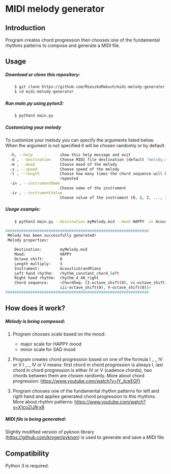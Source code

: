 # MIDI melody generator

## Introduction
Program creates chord progression then chooses one of the fundamental rhythms patterns to compose and generate a MIDI file.

## Usage
##### Download or clone this repository:
```bash
	$ git clone https://github.com/MieszkoMakuch/midi-melody-generator
	$ cd midi-melody-generator
```
##### Run main.py using pyton3:
```bash
	$ python3 main.py
```
##### Customizing your melody
To customize your melody you can specify the arguments listed below. When the argument is not specified it will be chosen randomly or by default.
```bash
  -h, --help            show this help message and exit
  -d , --destination    Choose MIDI file destination (default "melody.mid")
  -m , --mood           Choose mood of the melody
  -s , --speed          Choose speed of the melody
  -l , --length         Choose how many times the chord sequence will be
                        repeated
  -in , --instrumentName 
                        Choose name of the instrument
  -iv , --instrumentValue 
                        Choose value of the instrument (0, 1, 2, ..., 127)
```

##### Usage example:
```bash
	$ python3 main.py --destination myMelody.mid --mood HAPPY -in AcousticGrandPiano

###############################################################
 Melody has been successfully generated!
 Melody properties:

	Destination:        myMelody.mid
	Mood:               HAPPY
	Octave shift:       0
	Length multiply:    3
	Instrument:         AcousticGrandPiano
	Left hand rhythm:   rhythm_constant_chord_left
	Right hand rhythm:  rhythm_4_40_right
	Chord sequence:     <ChordSeq: [I-octave_shift(0), vi-octave_shift(0),
                        iii-octave_shift(0), V-octave_shift(0)]>
###############################################################
```

## How does it work?

##### Melody is being composed:
1. Program chooses scale based on the mood:
	- major scale for HAPPY mood
    - minor scale for SAD mood
2. Program creates chord progression based on one of the formula I \_ \_ IV or V
	I \_ \_ IV or V means: first chord in chord progression is always I, last chord in chord progression is either IV or V (cadence chords), two chords between them are chosen randomly. More about chord progression: https://www.youtube.com/watch?v=lY_llceEGFI

3. Program chooses one of the fundamental rhythm patterns for left and right hand and applies generated chord progression to this rhythms. More about rhythm patterns: https://www.youtube.com/watch?v=X1coZlJRrx8

##### MIDI file is being generated:
Slightly modified version of pyknon library (https://github.com/kroger/pyknon) is used to generate and save a MIDI file.

## Compatibility
Python 3 is required.